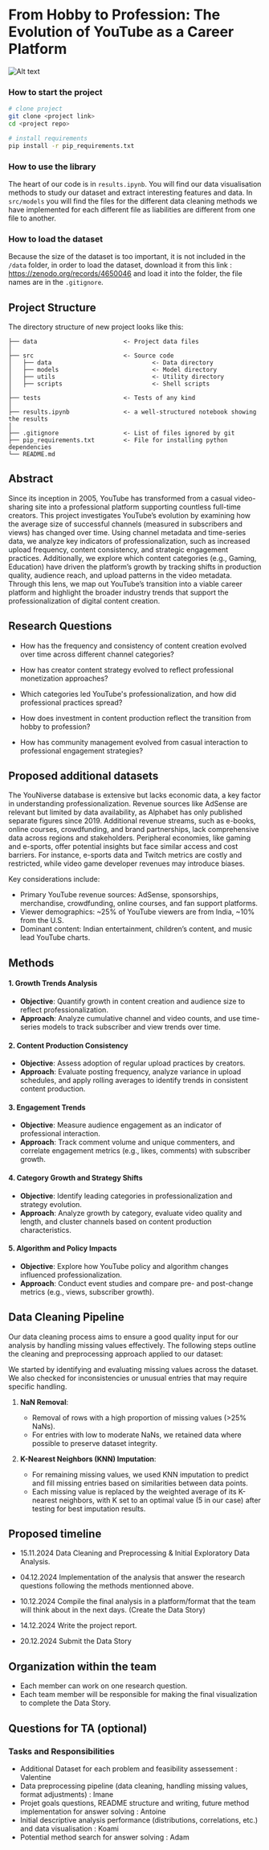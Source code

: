 # From Hobby to Profession: The Evolution of YouTube as a Career Platform

![Alt text](./youniverse.png "YouNiverse")


### How to start the project
```bash
# clone project
git clone <project link>
cd <project repo>

# install requirements
pip install -r pip_requirements.txt
```



### How to use the library
The heart of our code is in ```results.ipynb```. You will find our data visualisation methods to study our dataset and extract interesting features and data.
In ```src/models``` you will find the files for the different data cleaning methods we have implemented for each different file as liabilities are different from one file to another.

### How to load the dataset
Because the size of the dataset is too important, it is not included in the ```/data``` folder, in order to load the dataset,  download it from this link : https://zenodo.org/records/4650046 and load it into the folder, the file names are in the ```.gitignore```.

## Project Structure

The directory structure of new project looks like this:

```
├── data                        <- Project data files
│
├── src                         <- Source code
│   ├── data                            <- Data directory
│   ├── models                          <- Model directory
│   ├── utils                           <- Utility directory
│   ├── scripts                         <- Shell scripts
│
├── tests                       <- Tests of any kind
│
├── results.ipynb               <- a well-structured notebook showing the results
│
├── .gitignore                  <- List of files ignored by git
├── pip_requirements.txt        <- File for installing python dependencies
└── README.md
```



## Abstract

Since its inception in 2005, YouTube has transformed from a casual video-sharing site into
a professional platform supporting countless full-time creators. This project investigates
YouTube’s evolution by examining how the average size of successful channels (measured in
subscribers and views) has changed over time. Using channel metadata and time-series data,
we analyze key indicators of professionalization, such as increased upload frequency, content
consistency, and strategic engagement practices. Additionally, we explore which content categories
(e.g., Gaming, Education) have driven the platform’s growth by tracking shifts in production quality,
audience reach, and upload patterns in the video metadata. Through this lens, we map out YouTube’s
transition into a viable career platform and highlight the broader industry trends that support
the professionalization of digital content creation.

## Research Questions

- How has the frequency and consistency of content creation evolved over time across different channel categories? 

- How has creator content strategy evolved to reflect professional monetization approaches?

- Which categories led YouTube's professionalization, and how did professional practices spread?

- How does investment in content production reflect the transition from hobby to profession?

- How has community management evolved from casual interaction to professional engagement strategies?

## Proposed additional datasets

The YouNiverse database is extensive but lacks economic data, a key factor in understanding professionalization. Revenue sources like AdSense are relevant but limited by data availability, as Alphabet has only published separate figures since 2019. Additional revenue streams, such as e-books, online courses, crowdfunding, and brand partnerships, lack comprehensive data across regions and stakeholders. Peripheral economies, like gaming and e-sports, offer potential insights but face similar access and cost barriers. For instance, e-sports data and Twitch metrics are costly and restricted, while video game developer revenues may introduce biases.

Key considerations include:
- Primary YouTube revenue sources: AdSense, sponsorships, merchandise, crowdfunding, online courses, and fan support platforms.
- Viewer demographics: ~25% of YouTube viewers are from India, ~10% from the U.S.
- Dominant content: Indian entertainment, children’s content, and music lead YouTube charts.

## Methods

#### 1. Growth Trends Analysis

- **Objective**: Quantify growth in content creation and audience size to reflect professionalization.
- **Approach**: Analyze cumulative channel and video counts, and use time-series models to track subscriber and view trends over time.

#### 2. Content Production Consistency

- **Objective**: Assess adoption of regular upload practices by creators.
- **Approach**: Evaluate posting frequency, analyze variance in upload schedules, and apply rolling averages to identify trends in consistent content production.

#### 3. Engagement Trends

- **Objective**: Measure audience engagement as an indicator of professional interaction.
- **Approach**: Track comment volume and unique commenters, and correlate engagement metrics (e.g., likes, comments) with subscriber growth.

#### 4. Category Growth and Strategy Shifts

- **Objective**: Identify leading categories in professionalization and strategy evolution.
- **Approach**: Analyze growth by category, evaluate video quality and length, and cluster channels based on content production characteristics.

#### 5. Algorithm and Policy Impacts

- **Objective**: Explore how YouTube policy and algorithm changes influenced professionalization.
- **Approach**: Conduct event studies and compare pre- and post-change metrics (e.g., views, subscriber growth).

## Data Cleaning Pipeline

Our data cleaning process aims to ensure a good quality input for our analysis by handling missing values effectively. The following steps outline the cleaning and preprocessing approach applied to our dataset:

We started by identifying and evaluating missing values across the dataset. We also checked for inconsistencies or unusual entries that may require specific handling.

1. **NaN Removal**:
   - Removal of rows with a high proportion of missing values (>25% NaNs).
   - For entries with low to moderate NaNs, we retained data where possible to preserve dataset integrity.

2. **K-Nearest Neighbors (KNN) Imputation**:
   - For remaining missing values, we used KNN imputation to predict and fill missing entries based on similarities between data points.
   - Each missing value is replaced by the weighted average of its K-nearest neighbors, with K set to an optimal value (5 in our case) after testing for best imputation results.

## Proposed timeline

- 15.11.2024 Data Cleaning and Preprocessing & Initial Exploratory Data Analysis.

- 04.12.2024 Implementation of the analysis that answer the research questions following the methods mentionned above.

- 10.12.2024 Compile the final analysis in a platform/format that the team will think about in the next days. (Create the Data Story)

- 14.12.2024 Write the project report.

- 20.12.2024 Submit the Data Story

## Organization within the team

- Each member can work on one research question.
- Each team member will be responsible for making the final visualization to complete the Data Story.

## Questions for TA (optional)




### Tasks and Responsibilities
- Additional Dataset for each problem and feasibility assessement : Valentine
- Data preprocessing pipeline (data cleaning, handling missing values, format adjustments) : Imane
- Projet goals questions, README structure and writing, future method implementation for answer solving : Antoine
- Initial descriptive analysis performance (distributions, correlations, etc.) and data visualisation : Koami
- Potential method search for answer solving : Adam


